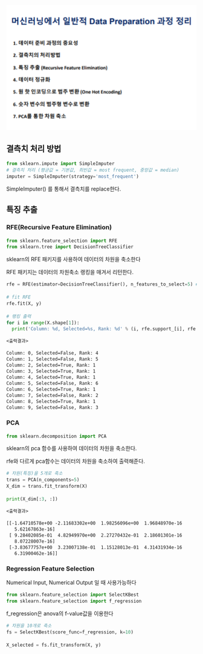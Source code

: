 ![image-20210619093116121](md-images/image-20210619093116121.png)

## 결측치 처리 방법



```python
from sklearn.impute import SimpleImputer
# 결측치 처리 (평균값 = 기본값, 최빈값 = most frequent, 중앙값 = median)
imputer = SimpleImputer(strategy='most_frequent')
```

SimpleImputer() 를 통해서 결측치를 replace한다.



## 특징 추출

### RFE(Recursive Feature Elimination)

```python
from sklearn.feature_selection import RFE
from sklearn.tree import DecisionTreeClassifier
```

sklearn의 RFE 패키지를 사용하여 데이터의 차원을 축소한다

RFE 패키지는 데이터의 차원축소 랭킹을 매겨서 리턴한다.

```python
rfe = RFE(estimator=DecisionTreeClassifier(), n_features_to_select=5) # 5개로 차원을 축소

# fit RFE
rfe.fit(X, y)

# 랭킹 출력
for i in range(X.shape[1]):
  print('Column: %d, Selected=%s, Rank: %d' % (i, rfe.support_[i], rfe.ranking_[i]))
```

```
<출력결과>

Column: 0, Selected=False, Rank: 4
Column: 1, Selected=False, Rank: 5
Column: 2, Selected=True, Rank: 1
Column: 3, Selected=True, Rank: 1
Column: 4, Selected=True, Rank: 1
Column: 5, Selected=False, Rank: 6
Column: 6, Selected=True, Rank: 1
Column: 7, Selected=False, Rank: 2
Column: 8, Selected=True, Rank: 1
Column: 9, Selected=False, Rank: 3
```



### PCA

```python
from sklearn.decomposition import PCA
```

sklearn의 pca 함수를 사용하여 데이터의 차원을 축소한다.

rfe와 다르게 pca함수는 데이터의 차원을 축소하여 출력해준다.

```python
# 차원(특징)을 5개로 축소
trans = PCA(n_components=5)
X_dim = trans.fit_transform(X)

print(X_dim[:3, :])
```

```
<출력결과>

[[-1.64710578e+00 -2.11683302e+00  1.98256096e+00  1.96848970e-16
   5.62167863e-16]
 [ 9.28402085e-01  4.82949970e+00  2.27270432e-01  2.18601301e-16
   8.07228007e-16]
 [-3.83677757e+00  3.23007138e-01  1.15128013e-01  4.31431934e-16
   6.31900462e-16]]
```



### Regression Feature Selection

Numerical Input, Numerical Output 일 때 사용가능하다

```python
from sklearn.feature_selection import SelectKBest
from sklearn.feature_selection import f_regression
```

f_regression은 anova의 f-value값을 이용한다

```python
# 차원을 10개로 축소
fs = SelectKBest(score_func=f_regression, k=10)

X_selected = fs.fit_transform(X, y)
```

